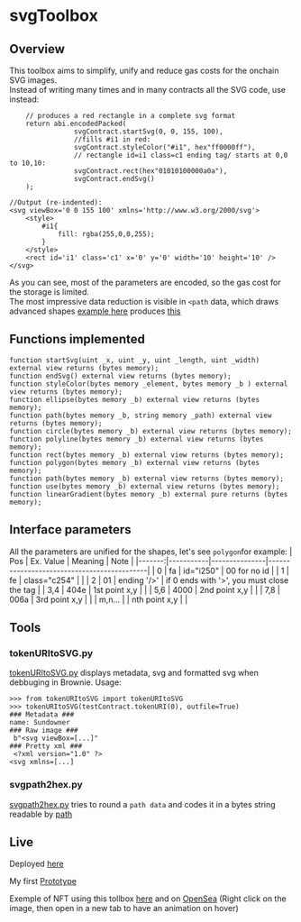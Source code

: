 # svgToolbox

## Overview
This toolbox aims to simplify, unify and reduce gas costs for the onchain SVG images.  
Instead of writing many times and in many contracts all the SVG code, use instead: 
```solidity
    // produces a red rectangle in a complete svg format
    return abi.encodedPacked(
                svgContract.startSvg(0, 0, 155, 100),
                //fills #i1 in red:
                svgContract.styleColor("#i1", hex"ff0000ff"),
                // rectangle id=i1 class=c1 ending tag/ starts at 0,0 to 10,10:
                svgContract.rect(hex"01010100000a0a"),
                svgContract.endSvg()
    );

//Output (re-indented):
<svg viewBox='0 0 155 100' xmlns='http://www.w3.org/2000/svg'>
    <style>
        #i1{
            fill: rgba(255,0,0,255);
        }
    </style>
    <rect id='i1' class='c1' x='0' y='0' width='10' height='10' />
</svg>
```
As you can see, most of the parameters are encoded, so the gas cost for the storage is limited.  
The most impressive data reduction is visible in `<path` data, which draws advanced shapes [example here](https://github.com/sznicolas/svgToolbox/blob/149d090eeaf498dc74580aa01576b792a0bd10f7/contracts/sundownerERC721.sol#L33) produces [this](https://opensea.io/assets/matic/0x8c356d86ba1b80578626abe4d7cbbeeae031637e/19)


## Functions implemented
```
function startSvg(uint _x, uint _y, uint _length, uint _width) external view returns (bytes memory);
function endSvg() external view returns (bytes memory);
function styleColor(bytes memory _element, bytes memory _b ) external view returns (bytes memory);
function ellipse(bytes memory _b) external view returns (bytes memory);
function path(bytes memory _b, string memory _path) external view returns (bytes memory);
function circle(bytes memory _b) external view returns (bytes memory);
function polyline(bytes memory _b) external view returns (bytes memory);
function rect(bytes memory _b) external view returns (bytes memory);
function polygon(bytes memory _b) external view returns (bytes memory);
function path(bytes memory _b) external view returns (bytes memory);
function use(bytes memory _b) external view returns (bytes memory);
function linearGradient(bytes memory _b) external pure returns (bytes memory);
```

## Interface parameters
All the parameters are unified for the shapes, let's see `polygon`for example:
| Pos    | Ex. Value | Meaning       | Note                                       |
|-------:|-----------|---------------|--------------------------------------------|
| 0      | fa        | id="i250"     | 00 for no id                               |
| 1      | fe        | class="c254"  |                                            |
| 2      | 01        | ending '/>'   | if 0 ends with '>', you must close the tag | 
| 3,4    | 404e      | 1st point x,y |                                            |
| 5,6    | 4000      | 2nd point x,y |                                            |
| 7,8    | 006a      | 3rd point x,y |                                            |
| m,n... |           | nth point x,y |                                            |

## Tools
### tokenURItoSVG.py
[tokenURItoSVG.py](scripts/tokenURItoSVG.py) displays metadata, svg and formatted svg when debbuging in Brownie.
Usage:
```
>>> from tokenURItoSVG import tokenURItoSVG
>>> tokenURItoSVG(testContract.tokenURI(0), outfile=True)
### Metadata ###
name: Sundowner
### Raw image ###
 b"<svg viewBox=[...]"
### Pretty xml ###
 <?xml version="1.0" ?>
<svg xmlns=[...]
```

### svgpath2hex.py
[svgpath2hex.py](scripts/svgpath2hex.py) tries to round a `path data` and codes it in a bytes string readable by [path](https://github.com/sznicolas/svgToolbox/blob/149d090eeaf498dc74580aa01576b792a0bd10f7/contracts/svgtoolbox.sol#L184)

## Live
Deployed [here](https://polygonscan.com/address/0xe7f466a2ce49d02d23a99ea148b0c4233a9ce0b0#code)

My first [Prototype](https://github.com/sznicolas/protoSvgLib)

Exemple of NFT using this tollbox [here](https://polygonscan.com/address/0x8c356d86ba1b80578626abe4d7cbbeeae031637e#code) and on [OpenSea](https://opensea.io/collection/sundowner) (Right click on the image, then open in a new tab to have an animation on hover)

